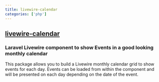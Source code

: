 ```yaml
---
title: livewire-calendar
categories: ['php']
---
```

## [livewire-calendar](https://github.com/asantibanez/livewire-calendar)

### Laravel Livewire component to show Events in a good looking monthly calendar


This package allows you to build a Livewire monthly calendar grid to show events for each day. Events can be loaded 
from within the component and will be presented on each day depending on the date of the event.
